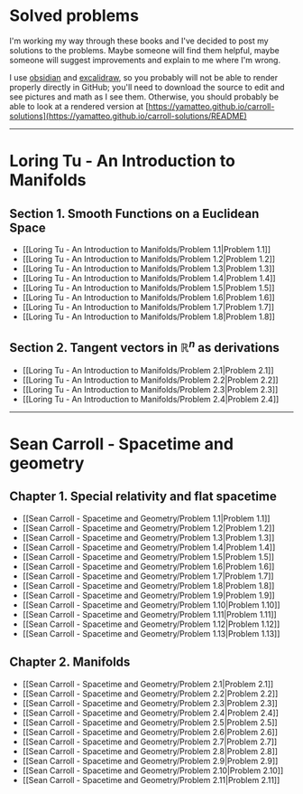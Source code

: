# Solved problems

I'm working my way through these books and I've decided to post my solutions to the problems. Maybe someone will find them helpful, maybe someone will suggest improvements and explain to me where I'm wrong.

I use [obsidian](https://obsidian.md/) and [excalidraw](https://github.com/excalidraw/excalidraw-vscode#master), so you probably will not be able to render properly directly in GitHub; you'll need to download the source to edit and see pictures and math as I see them. Otherwise, you should probably be able to look at a rendered version at [https://yamatteo.github.io/carroll-solutions](https://yamatteo.github.io/carroll-solutions/README) 

---
# Loring Tu - An Introduction to Manifolds
## Section 1. Smooth Functions on a Euclidean Space

- [[Loring Tu - An Introduction to Manifolds/Problem 1.1|Problem 1.1]]
- [[Loring Tu - An Introduction to Manifolds/Problem 1.2|Problem 1.2]]
- [[Loring Tu - An Introduction to Manifolds/Problem 1.3|Problem 1.3]]
- [[Loring Tu - An Introduction to Manifolds/Problem 1.4|Problem 1.4]]
- [[Loring Tu - An Introduction to Manifolds/Problem 1.5|Problem 1.5]]
- [[Loring Tu - An Introduction to Manifolds/Problem 1.6|Problem 1.6]]
- [[Loring Tu - An Introduction to Manifolds/Problem 1.7|Problem 1.7]]
- [[Loring Tu - An Introduction to Manifolds/Problem 1.8|Problem 1.8]]

## Section 2. Tangent vectors in $\mathbb R^n$ as derivations

- [[Loring Tu - An Introduction to Manifolds/Problem 2.1|Problem 2.1]]
- [[Loring Tu - An Introduction to Manifolds/Problem 2.2|Problem 2.2]]
- [[Loring Tu - An Introduction to Manifolds/Problem 2.3|Problem 2.3]]
- [[Loring Tu - An Introduction to Manifolds/Problem 2.4|Problem 2.4]]

---
# Sean Carroll - Spacetime and geometry
## Chapter 1. Special relativity and flat spacetime

- [[Sean Carroll - Spacetime and Geometry/Problem 1.1|Problem 1.1]]
- [[Sean Carroll - Spacetime and Geometry/Problem 1.2|Problem 1.2]]
- [[Sean Carroll - Spacetime and Geometry/Problem 1.3|Problem 1.3]]
- [[Sean Carroll - Spacetime and Geometry/Problem 1.4|Problem 1.4]]
- [[Sean Carroll - Spacetime and Geometry/Problem 1.5|Problem 1.5]]
- [[Sean Carroll - Spacetime and Geometry/Problem 1.6|Problem 1.6]]
- [[Sean Carroll - Spacetime and Geometry/Problem 1.7|Problem 1.7]]
- [[Sean Carroll - Spacetime and Geometry/Problem 1.8|Problem 1.8]]
- [[Sean Carroll - Spacetime and Geometry/Problem 1.9|Problem 1.9]]
- [[Sean Carroll - Spacetime and Geometry/Problem 1.10|Problem 1.10]]
- [[Sean Carroll - Spacetime and Geometry/Problem 1.11|Problem 1.11]]
- [[Sean Carroll - Spacetime and Geometry/Problem 1.12|Problem 1.12]]
- [[Sean Carroll - Spacetime and Geometry/Problem 1.13|Problem 1.13]]

## Chapter 2. Manifolds

- [[Sean Carroll - Spacetime and Geometry/Problem 2.1|Problem 2.1]]
- [[Sean Carroll - Spacetime and Geometry/Problem 2.2|Problem 2.2]]
- [[Sean Carroll - Spacetime and Geometry/Problem 2.3|Problem 2.3]]
- [[Sean Carroll - Spacetime and Geometry/Problem 2.4|Problem 2.4]]
- [[Sean Carroll - Spacetime and Geometry/Problem 2.5|Problem 2.5]]
- [[Sean Carroll - Spacetime and Geometry/Problem 2.6|Problem 2.6]]
- [[Sean Carroll - Spacetime and Geometry/Problem 2.7|Problem 2.7]]
- [[Sean Carroll - Spacetime and Geometry/Problem 2.8|Problem 2.8]]
- [[Sean Carroll - Spacetime and Geometry/Problem 2.9|Problem 2.9]]
- [[Sean Carroll - Spacetime and Geometry/Problem 2.10|Problem 2.10]]
- [[Sean Carroll - Spacetime and Geometry/Problem 2.11|Problem 2.11]]

